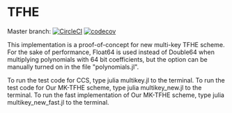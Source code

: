 # TFHE

Master branch: [![CircleCI](https://circleci.com/gh/nucypher/TFHE.jl.svg?style=svg)](https://circleci.com/gh/nucypher/TFHE.jl) [![codecov](https://codecov.io/gh/nucypher/TFHE.jl/branch/master/graph/badge.svg)](https://codecov.io/gh/nucypher/TFHE.jl)

This implementation is a proof-of-concept for new multi-key TFHE scheme.
For the sake of performance, Float64 is used instead of Double64 when multiplying polynomials with 64 bit coefficients, but the option can be manually turned on in the file "polynomials.jl".

To run the test code for CCS, type julia multikey.jl to the terminal.
To run the test code for Our MK-TFHE scheme, type julia multikey_new.jl to the terminal.
To run the fast implementation of Our MK-TFHE scheme, type julia multikey_new_fast.jl to the terminal.
